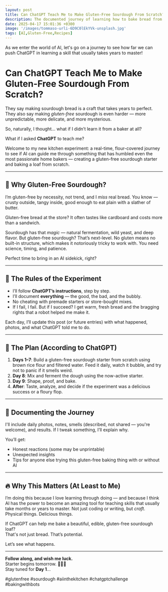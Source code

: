 ```yaml
---
layout: post
title: Can ChatGPT Teach Me to Make Gluten-Free Sourdough From Scratch?
description: The documented journey of learning how to bake bread from ChatGPT
date: 2025-04-17 15:01:36 +0300
image: '/images/tommaso-urli-6D9C0lEkYVk-unsplash.jpg'
tags: [AI,Gluten-Free,Recipes]
---
```

As we enter the world of AI, let's go on a journey to see how far we can push ChatGPT in learning a skill that usually takes years to master!


# Can ChatGPT Teach Me to Make Gluten-Free Sourdough From Scratch?

They say making sourdough bread is a craft that takes years to perfect.  
They also say making *gluten-free* sourdough is even harder — more unpredictable, more delicate, and more mysterious.

So, naturally, I thought… what if I didn’t learn it from a baker at all?

What if I asked **ChatGPT** to teach me?

Welcome to my new kitchen experiment: a real-time, flour-covered journey to see if AI can guide me through something that has humbled even the most passionate home bakers — creating a gluten-free sourdough starter and baking a loaf from scratch.

---

## 🧪 Why Gluten-Free Sourdough?

I’m gluten-free by necessity, not trend, and I *miss* real bread. You know — crusty outside, tangy inside, good enough to eat plain with a slather of butter.

Gluten-free bread at the store? It often tastes like cardboard and costs more than a sandwich.

Sourdough has that *magic* — natural fermentation, wild yeast, and deep flavor. But gluten-free sourdough? That’s next-level. No gluten means no built-in structure, which makes it notoriously tricky to work with. You need science, timing, and patience.

Perfect time to bring in an AI sidekick, right?

---

## 🤖 The Rules of the Experiment

- I’ll follow **ChatGPT’s instructions**, step by step.
- I’ll document **everything** — the good, the bad, and the bubbly.
- No cheating with premade starters or store-bought mixes.
- If I fail, I fail. But if I succeed? I get warm, fresh bread and the bragging rights that a robot helped me make it.

Each day, I’ll update this post (or future entries) with what happened, photos, and what ChatGPT told me to do.

---

## 📅 The Plan (According to ChatGPT)

1. **Days 1–7**: Build a gluten-free sourdough starter from scratch using brown rice flour and filtered water. Feed it daily, watch it bubble, and try not to panic if it smells weird.
2. **Day 8**: Mix and ferment the dough using the now-active starter.
3. **Day 9**: Shape, proof, and bake.
4. **After**: Taste, analyze, and decide if the experiment was a delicious success or a floury flop.

---

## 📸 Documenting the Journey

I'll include daily photos, notes, smells (described, not shared — you're welcome), and results. If I tweak something, I’ll explain why.

You’ll get:
- Honest reactions (some may be unprintable)
- Unexpected insights
- Tips for anyone else trying this gluten-free baking thing with or without AI

---

## 🔥 Why This Matters (At Least to Me)

I’m doing this because I love learning through doing — and because I think AI has the power to become an amazing tool for teaching skills that usually take months or years to master. Not just coding or writing, but *craft*. Physical things. Delicious things.

If ChatGPT can help me bake a beautiful, edible, gluten-free sourdough loaf?  
That's not just bread. That’s potential.

Let’s see what happens.

---

**Follow along, and wish me luck.**  
Starter begins tomorrow. 👩‍🔬🥣  
Stay tuned for **Day 1**...

#glutenfree #sourdough #aiinthekitchen #chatgptchallenge #bakingwithbots
